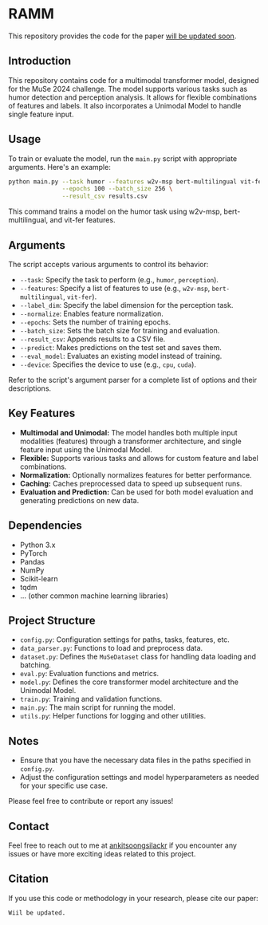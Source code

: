 # RAMM

This repository provides the code for the paper [will be updated soon](https://willbeupdated.com).

## Introduction
This repository contains code for a multimodal transformer model, designed for the MuSe 2024 challenge. The model supports various tasks such as humor detection and perception analysis. It allows for flexible combinations of features and labels. It also incorporates a Unimodal Model to handle single feature input.

## Usage

To train or evaluate the model, run the `main.py` script with appropriate arguments. Here's an example:

```bash
python main.py --task humor --features w2v-msp bert-multilingual vit-fer \
               --epochs 100 --batch_size 256 \
               --result_csv results.csv
```

This command trains a model on the humor task using w2v-msp, bert-multilingual, and vit-fer features.

## Arguments

The script accepts various arguments to control its behavior:

* `--task`: Specify the task to perform (e.g., `humor`, `perception`).
* `--features`: Specify a list of features to use (e.g., `w2v-msp`, `bert-multilingual`, `vit-fer`).
* `--label_dim`: Specify the label dimension for the perception task.
* `--normalize`: Enables feature normalization.
* `--epochs`: Sets the number of training epochs.
* `--batch_size`: Sets the batch size for training and evaluation.
* `--result_csv`: Appends results to a CSV file.
* `--predict`: Makes predictions on the test set and saves them.
* `--eval_model`: Evaluates an existing model instead of training.
* `--device`: Specifies the device to use (e.g., `cpu`, `cuda`).

Refer to the script's argument parser for a complete list of options and their descriptions.

## Key Features

* **Multimodal and Unimodal:** The model handles both multiple input modalities (features) through a transformer architecture, and single feature input using the Unimodal Model.
* **Flexible:** Supports various tasks and allows for custom feature and label combinations.
* **Normalization:** Optionally normalizes features for better performance.
* **Caching:** Caches preprocessed data to speed up subsequent runs.
* **Evaluation and Prediction:** Can be used for both model evaluation and generating predictions on new data.

## Dependencies

* Python 3.x
* PyTorch
* Pandas
* NumPy
* Scikit-learn
* tqdm
* ... (other common machine learning libraries)

## Project Structure

* `config.py`: Configuration settings for paths, tasks, features, etc.
* `data_parser.py`: Functions to load and preprocess data.
* `dataset.py`: Defines the `MuSeDataset` class for handling data loading and batching.
* `eval.py`: Evaluation functions and metrics.
* `model.py`: Defines the core transformer model architecture and the Unimodal Model.
* `train.py`: Training and validation functions.
* `main.py`: The main script for running the model.
* `utils.py`: Helper functions for logging and other utilities.

## Notes

* Ensure that you have the necessary data files in the paths specified in `config.py`.
* Adjust the configuration settings and model hyperparameters as needed for your specific use case.

Please feel free to contribute or report any issues!

## Contact
Feel free to reach out to me at [ankit<at>soongsil<dot>ac<dot>kr](mailto:ankit<at>soongsil<dot>ac<dot>kr) if you encounter any issues or have more exciting ideas related to this project.

## Citation

If you use this code or methodology in your research, please cite our paper:

    Wiil be updated.
